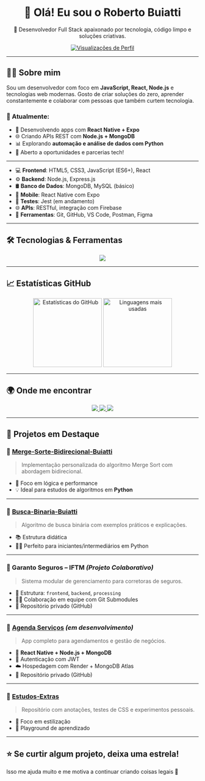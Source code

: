 <h1 align="center">👋 Olá! Eu sou o Roberto Buiatti</h1>

<p align="center">
  🚀 Desenvolvedor Full Stack apaixonado por tecnologia, código limpo e soluções criativas.
</p>

<p align="center">
  <a href="https://github.com/RobertoBuiatti">
    <img src="https://komarev.com/ghpvc/?username=RobertoBuiatti&style=flat-square&color=blue" alt="Visualizações de Perfil" />
  </a>
</p>

---

## 👨‍💻 Sobre mim

Sou um desenvolvedor com foco em **JavaScript, React, Node.js** e tecnologias web modernas. Gosto de criar soluções do zero, aprender constantemente e colaborar com pessoas que também curtem tecnologia.

### 💼 Atualmente:

- 📱 Desenvolvendo apps com **React Native + Expo**
- 🌐 Criando APIs REST com **Node.js + MongoDB**
- 📊 Explorando **automação e análise de dados com Python**
- 🤝 Aberto a oportunidades e parcerias tech!

---

- 💻 **Frontend**: HTML5, CSS3, JavaScript (ES6+), React
- ⚙️ **Backend**: Node.js, Express.js
- 🛢️ **Banco de Dados**: MongoDB, MySQL (básico)
- 📱 **Mobile**: React Native com Expo
- 🧪 **Testes**: Jest (em andamento)
- 🌐 **APIs**: RESTful, integração com Firebase
- 🔧 **Ferramentas**: Git, GitHub, VS Code, Postman, Figma

---

## 🛠️ Tecnologias & Ferramentas

<div align="center">
  <img src="https://skillicons.dev/icons?i=js,ts,react,nodejs,html,css,python,c,mongodb,mysql,express,jest,firebase,git,github,vscode,postman,figma" />
</div>

---

## 📈 Estatísticas GitHub

<div align="center">
  <img height="180em" src="https://github-readme-stats.vercel.app/api?username=RobertoBuiatti&show_icons=true&theme=github_dark&include_all_commits=true&count_private=true" alt="Estatísticas do GitHub"/>
  <img height="180em" src="https://github-readme-stats.vercel.app/api/top-langs/?username=RobertoBuiatti&layout=compact&langs_count=8&theme=github_dark" alt="Linguagens mais usadas"/>
</div>

---

## 🌍 Onde me encontrar

<div align="center">
  <a href="https://www.instagram.com/roberto.buiatti/" target="_blank">
    <img src="https://img.shields.io/badge/-Instagram-%23E4405F?style=for-the-badge&logo=instagram&logoColor=white">
  </a>
  <a href="mailto:robertobuiatti2@gmail.com">
    <img src="https://img.shields.io/badge/-Gmail-%23333?style=for-the-badge&logo=gmail&logoColor=white">
  </a>
  <a href="https://www.linkedin.com/in/roberto-buiatti-10b403143" target="_blank">
    <img src="https://img.shields.io/badge/-LinkedIn-%230077B5?style=for-the-badge&logo=linkedin&logoColor=white">
  </a>
</div>

---

## 📌 Projetos em Destaque

### 🔹 [Merge-Sorte-Bidirecional-Buiatti](https://github.com/RobertoBuiatti/Merge-Sorte-Bidirecional-Buiatti)
> Implementação personalizada do algoritmo Merge Sort com abordagem bidirecional.

- 🧠 Foco em lógica e performance  
- 💡 Ideal para estudos de algoritmos em **Python**

---

### 🔹 [Busca-Binaria-Buiatti](https://github.com/RobertoBuiatti/Busca-Binaria-Buiatti)
> Algoritmo de busca binária com exemplos práticos e explicações.

- 📚 Estrutura didática  
- 👨‍🏫 Perfeito para iniciantes/intermediários em Python

---

### 🔹 Garanto Seguros – IFTM *(Projeto Colaborativo)*
> Sistema modular de gerenciamento para corretoras de seguros.

- 📂 Estrutura: `frontend`, `backend`, `processing`  
- 👨‍💻 Colaboração em equipe com Git Submodules  
- 🔐 Repositório privado (GitHub)

---

### 🔹 [Agenda Serviços](https://github.com/RobertoBuiatti) *(em desenvolvimento)*
> App completo para agendamentos e gestão de negócios.

- 📱 **React Native + Node.js + MongoDB**
- 🔐 Autenticação com JWT  
- ☁️ Hospedagem com Render + MongoDB Atlas
- 🔐 Repositório privado (GitHub)

---

### 🔹 [Estudos-Extras](https://github.com/RobertoBuiatti/Estudos-Extras)
> Repositório com anotações, testes de CSS e experimentos pessoais.

- 🎨 Foco em estilização  
- 🧪 Playground de aprendizado

---

## ⭐️ Se curtir algum projeto, deixa uma estrela!  
Isso me ajuda muito e me motiva a continuar criando coisas legais 🚀
